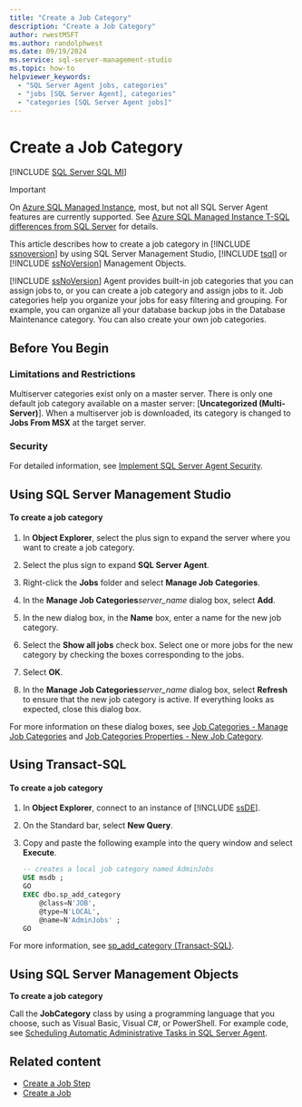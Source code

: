 ```yaml
---
title: "Create a Job Category"
description: "Create a Job Category"
author: rwestMSFT
ms.author: randolphwest
ms.date: 09/19/2024
ms.service: sql-server-management-studio
ms.topic: how-to
helpviewer_keywords:
  - "SQL Server Agent jobs, categories"
  - "jobs [SQL Server Agent], categories"
  - "categories [SQL Server Agent jobs]"
---
```


# Create a Job Category

[!INCLUDE [SQL Server SQL MI](../includes/applies-to-version/sql-asdbmi.md)]

> [!IMPORTANT]  
> On [Azure SQL Managed Instance](/azure/sql-database/sql-database-managed-instance), most, but not all SQL Server Agent features are currently supported. See [Azure SQL Managed Instance T-SQL differences from SQL Server](/azure/sql-database/sql-database-managed-instance-transact-sql-information#sql-server-agent) for details.

This article describes how to create a job category in [!INCLUDE [ssnoversion](../includes/ssnoversion-md.md)] by using SQL Server Management Studio, [!INCLUDE [tsql](../includes/tsql-md.md)] or [!INCLUDE [ssNoVersion](../includes/ssnoversion-md.md)] Management Objects.

[!INCLUDE [ssNoVersion](../includes/ssnoversion-md.md)] Agent provides built-in job categories that you can assign jobs to, or you can create a job category and assign jobs to it. Job categories help you organize your jobs for easy filtering and grouping. For example, you can organize all your database backup jobs in the Database Maintenance category. You can also create your own job categories.

## <a id="BeforeYouBegin"></a> Before You Begin

### <a id="Restrictions"></a> Limitations and Restrictions

Multiserver categories exist only on a master server. There is only one default job category available on a master server: [**Uncategorized (Multi-Server)**]. When a multiserver job is downloaded, its category is changed to **Jobs From MSX** at the target server.

### <a id="Security"></a> Security

For detailed information, see [Implement SQL Server Agent Security](implement-sql-server-agent-security.md).

## <a id="SSMS"></a> Using SQL Server Management Studio

#### To create a job category

1. In **Object Explorer**, select the plus sign to expand the server where you want to create a job category.

1. Select the plus sign to expand **SQL Server Agent**.

1. Right-click the **Jobs** folder and select **Manage Job Categories**.

1. In the **Manage Job Categories**_server_name_ dialog box, select **Add**.

1. In the new dialog box, in the **Name** box, enter a name for the new job category.

1. Select the **Show all jobs** check box. Select one or more jobs for the new category by checking the boxes corresponding to the jobs.

1. Select **OK**.

1. In the **Manage Job Categories**_server_name_ dialog box, select **Refresh** to ensure that the new job category is active. If everything looks as expected, close this dialog box.

For more information on these dialog boxes, see [Job Categories - Manage Job Categories](job-categories-manage-job-categories.md) and [Job Categories Properties - New Job Category](job-categories-properties-new-job-category.md).

## <a id="TSQL"></a> Using Transact-SQL

#### To create a job category

1. In **Object Explorer**, connect to an instance of [!INCLUDE [ssDE](../includes/ssde-md.md)].

1. On the Standard bar, select **New Query**.

1. Copy and paste the following example into the query window and select **Execute**.

    ```sql
    -- creates a local job category named AdminJobs
    USE msdb ;
    GO
    EXEC dbo.sp_add_category
        @class=N'JOB',
        @type=N'LOCAL',
        @name=N'AdminJobs' ;
    GO
    ```

For more information, see [sp_add_category (Transact-SQL)](/sql/relational-databases/system-stored-procedures/sp-add-category-transact-sql).

## <a id="SMO"></a> Using SQL Server Management Objects

**To create a job category**

Call the **JobCategory** class by using a programming language that you choose, such as Visual Basic, Visual C#, or PowerShell. For example code, see [Scheduling Automatic Administrative Tasks in SQL Server Agent](/sql/relational-databases/server-management-objects-smo/tasks/scheduling-automatic-administrative-tasks-in-sql-server-agent).

## Related content

- [Create a Job Step](job-properties-new-job-steps-page.md)
- [Create a Job](create-a-job.md)
